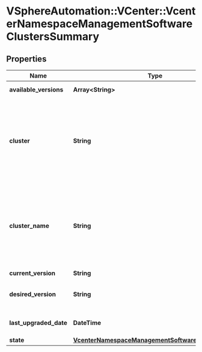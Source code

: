 # VSphereAutomation::VCenter::VcenterNamespaceManagementSoftwareClustersSummary

## Properties
Name | Type | Description | Notes
------------ | ------------- | ------------- | -------------
**available_versions** | **Array&lt;String&gt;** | Set of versions available for upgrade. | 
**cluster** | **String** | Identifier for the cluster. When clients pass a value of this structure as a parameter, the field must be an identifier for the resource type: ClusterComputeResource. When operations return a value of this structure as a result, the field will be an identifier for the resource type: ClusterComputeResource. | 
**cluster_name** | **String** | Name of the cluster. When clients pass a value of this structure as a parameter, the field must be an identifier for the resource type: ClusterComputeResource.name. When operations return a value of this structure as a result, the field will be an identifier for the resource type: ClusterComputeResource.name. | 
**current_version** | **String** | Current version of the cluster. | 
**desired_version** | **String** | Desired version the cluster will be upgraded to. If unset, the cluster upgrade is not in progress. | [optional] 
**last_upgraded_date** | **DateTime** | Date of last successful upgrade. If unset, the cluster has not yet been upgraded. | [optional] 
**state** | [**VcenterNamespaceManagementSoftwareClustersState**](VcenterNamespaceManagementSoftwareClustersState.md) |  | 


